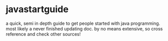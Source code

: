 # javastartguide
a quick, semi in depth guide to get people started with java programming. most likely a never finished updating doc.
by no means extensive, so cross reference and check other sources!
